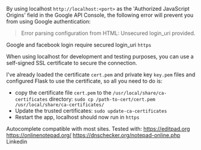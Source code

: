 By using localhost ``http://localhost:<port>`` as the 'Authorized JavaScript Origins' field in the Google API Console, the following error will prevent you from using Google authentication:
> Error parsing configuration from HTML: Unsecured login_uri provided.

Google and facebook login require secured login_uri ``https`` 

When using localhost for development and testing purposes, you can use a self-signed SSL certificate to secure the connection.

I've already loaded the certificate ``cert.pem`` and private key ``key.pem`` files and configured Flask to use the certificate, so all you need to do is:
- copy the certificate file ``cert.pem`` to the ``/usr/local/share/ca-certificates`` directory: ``sudo cp /path-to-cert/cert.pem /usr/local/share/ca-certificates/``
- Update the trusted certificates: ``sudo update-ca-certificates
``
- Restart the app, localhost should now run in ``https``


Autocomplete compatible with most sites. Tested with:
https://editpad.org
https://onlinenotepad.org/
https://dnschecker.org/notepad-online.php
Linkedin